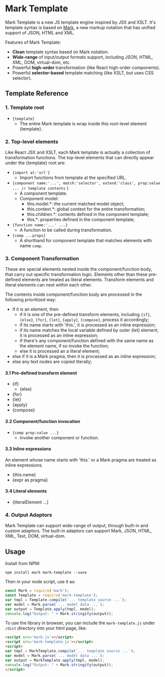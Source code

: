 # Mark Template
Mark Template is a new JS template engine inspired by JSX and XSLT. It's template syntax is based on [Mark](https://mark.js.org), a new markup notation that has unified support of JSON, HTML and XML.

Features of Mark Template:

- **Clean** template syntax based on Mark notation.
- **Wide-range** of input/output formats support, including JSON, HTML, XML, DOM, virtual-dom, etc.
- Powerful **high-order** transformation (like React high-order components).
- Powerful **selector-based** template matching (like XSLT, but uses CSS selector).

## Template Reference

### 1. Template root

- `{template}`
  - The entire Mark template is wrap inside this root-level element {template}.

### 2. Top-level elements

Like React JSX and XSLT, each Mark template is actually a collection of transformation functions. The top-level elements that can directly appear under the {template} root are:

- `{import at:'url'}`
  - Import functions from template at the specified URL.
- `{component name:'...', match:'selector', extend:'class', prop:value `
  `    ... // template contents`
  `}`
  - A component template. 
  - Component model:
    - this.model.*: the current matched model object;
    - this.context.*: global context for the entire transformation;
    - this.children.*: contents defined in the component template;
    - this.*: properties defined in the component template;
- `{function name:'...' ...}`
  - A function to be called during transformation. 
- `{comp ...props}`
  - A shorthand for component template that matches elements with name `comp`.

### 3. Component Transformation

These are special elements nested inside the component/function body, that carry out specific transformation logic. Elements other than these pre-defined elements are treated as literal elements. Transform elements and  literal elements can nest within each other.

The contents inside component/function body are processed in the following prioritized way:

- if it is an element, then
  - if it is one of the pre-defined transform elements, including `{if}`, `{else}`, `{for}`, `{let}`, `{apply}`, `{compose}`, process it accordingly;
  - if its name starts with 'this.', it is processed as an inline expression;
  - if its name matches the local variable defined by outer {let} element, it is processed as an inline expression;
  - if there's any component/function defined with the same name as the element name, if so invoke the function;
  - else it is processed an a literal element;
- else if it is a Mark pragma, then it is processed as an inline expression;
- else any text nodes are copied literally;

#### 3.1 Pre-defined transform element

- {if}
  - {else}
- {for}
- {let}
- {apply}
- {compose}

#### 3.2 Component/function invocation

- `{comp prop:value ...}`
  - Invoke another component or function.

#### 3.3 Inline expressions

An element whose name starts with 'this.' or a Mark pragma are treated as inline expressions.

- {this.name}
- {expr as pragma}

#### 3.4 Literal elements

- {literalElement ...}

### 4. Output Adaptors

Mark Template can support wide-range of output, through built-in and custom adaptors. The built-in adaptors can support Mark, JSON, HTML, XML, Text, DOM, virtual-dom. 

## Usage

Install from NPM:

```
npm install mark mark-template --save
```

Then in your node script, use it as:

```js
const Mark = require('mark');
const Template = require('mark-template');
var tmpl = Template.compile(`... template source ...`);
var model = Mark.parse(`... model data ...`);
var output = Template.apply(tmpl, model);
console.log("Output: " + Mark.stringify(output));
```

To use the library in browser, you can include the `mark-template.js` under `/dist` directory into your html page, like:

```html
<script src='mark.js'></script>
<script src='mark-template.js'></script>
<script> 
var tmpl = MarkTemplate.compile(`... template source ...`);
var model = Mark.parse(`... model data ...`);
var output = MarkTemplate.apply(tmpl, model);
console.log("Output: " + Mark.stringify(output));
</script>
```